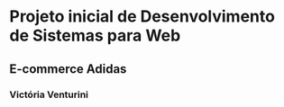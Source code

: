 # Projeto inicial de Desenvolvimento de Sistemas para Web

## E-commerce Adidas

### Victória Venturini
